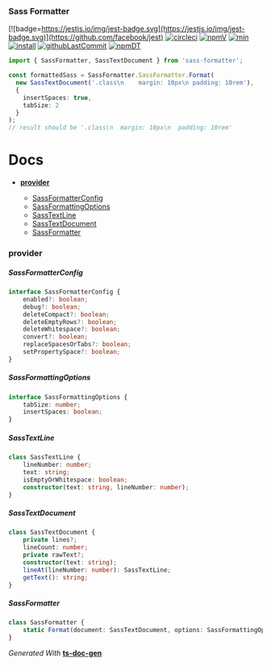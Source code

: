 ### Sass Formatter

<span id="BADGE_GENERATION_MARKER_0"></span>
 [![badge=https://jestjs.io/img/jest-badge.svg](https://jestjs.io/img/jest-badge.svg)](https://github.com/facebook/jest) [![circleci]( https://img.shields.io/circleci/build/github/TheRealSyler/sass-formatter)](https://app.circleci.com/github/TheRealSyler/sass-formatter/pipelines) [![npmV]( https://img.shields.io/npm/v/sass-formatter?color=green)](https://www.npmjs.com/package/sass-formatter) [![min]( https://img.shields.io/bundlephobia/min/sass-formatter)](https://bundlephobia.com/result?p=sass-formatter) [![install](https://badgen.net/packagephobia/install/sass-formatter)](https://packagephobia.now.sh/result?p=sass-formatter) [![githubLastCommit]( https://img.shields.io/github/last-commit/TheRealSyler/sass-formatter)](https://github.com/TheRealSyler/sass-formatter) [![npmDT]( https://img.shields.io/npm/dt/sass-formatter)](https://www.npmjs.com/package/sass-formatter)
<span id="BADGE_GENERATION_MARKER_1"></span>

```typescript
import { SassFormatter, SassTextDocument } from 'sass-formatter';

const formattedSass = SassFormatter.SassFormatter.Format(
  new SassTextDocument('.class\n    margin: 10px\n padding: 10rem'),
  {
    insertSpaces: true,
    tabSize: 2
  }
);
// result should be '.class\n  margin: 10px\n  padding: 10rem'
```

<span id="DOC_GENERATION_MARKER_0"></span>
# Docs

- **[provider](#provider)**

  - [SassFormatterConfig](#sassformatterconfig)
  - [SassFormattingOptions](#sassformattingoptions)
  - [SassTextLine](#sasstextline)
  - [SassTextDocument](#sasstextdocument)
  - [SassFormatter](#sassformatter)

### provider


##### SassFormatterConfig

```typescript
interface SassFormatterConfig {
    enabled?: boolean;
    debug?: boolean;
    deleteCompact?: boolean;
    deleteEmptyRows?: boolean;
    deleteWhitespace?: boolean;
    convert?: boolean;
    replaceSpacesOrTabs?: boolean;
    setPropertySpace?: boolean;
}
```

##### SassFormattingOptions

```typescript
interface SassFormattingOptions {
    tabSize: number;
    insertSpaces: boolean;
}
```

##### SassTextLine

```typescript
class SassTextLine {
    lineNumber: number;
    text: string;
    isEmptyOrWhitespace: boolean;
    constructor(text: string, lineNumber: number);
}
```

##### SassTextDocument

```typescript
class SassTextDocument {
    private lines?;
    lineCount: number;
    private rawText?;
    constructor(text: string);
    lineAt(lineNumber: number): SassTextLine;
    getText(): string;
}
```

##### SassFormatter

```typescript
class SassFormatter {
    static Format(document: SassTextDocument, options: SassFormattingOptions, config?: SassFormatterConfig): string;
}
```

*Generated With* **[ts-doc-gen](https://www.npmjs.com/package/ts-doc-gen)**
<span id="DOC_GENERATION_MARKER_1"></span>
